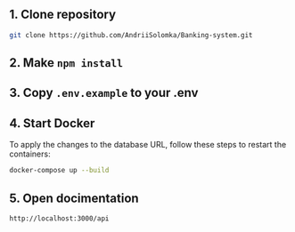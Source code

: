 ## 1. Clone repository
```bash
git clone https://github.com/AndriiSolomka/Banking-system.git
```
## 2. Make  ```npm install``` 

## 3.  Copy ```.env.example``` to your .env

## 4. Start Docker

To apply the changes to the database URL, follow these steps to restart the containers:

```bash
docker-compose up --build 
```

## 5. Open docimentation

```bash
http://localhost:3000/api
```
